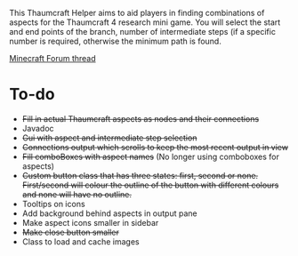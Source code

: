 This Thaumcraft Helper aims to aid players in finding combinations of aspects for the Thaumcraft 4 research mini game. You will select the start and end points of the branch, number of intermediate steps (if a specific number is required, otherwise the minimum path is found.

[Minecraft Forum thread](http://www.minecraftforum.net/forums/mapping-and-modding/minecraft-tools/2643285-thaumcraft-research-helper-java)

# To-do
 - ~~Fill in actual Thaumcraft aspects as nodes and their connections~~
 - Javadoc
 - ~~Gui with aspect and intermediate step selection~~
 - ~~Connections output which scrolls to keep the most recent output in view~~
 - ~~Fill comboBoxes with aspect names~~ (No longer using comboboxes for aspects)
 - ~~Custom button class that has three states: first, second or none. First/second will colour the outline of the button with different colours and none will have no outline.~~
 - Tooltips on icons
 - Add background behind aspects in output pane
 - Make aspect icons smaller in sidebar
 - ~~Make close button smaller~~
 - Class to load and cache images